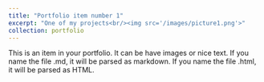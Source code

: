 ```yaml
---
title: "Portfolio item number 1"
excerpt: "One of my projects<br/><img src='/images/picture1.png'>"
collection: portfolio
---
```


This is an item in your portfolio. It can be have images or nice text. If you name the file .md, it will be parsed as markdown. If you name the file .html, it will be parsed as HTML. 

